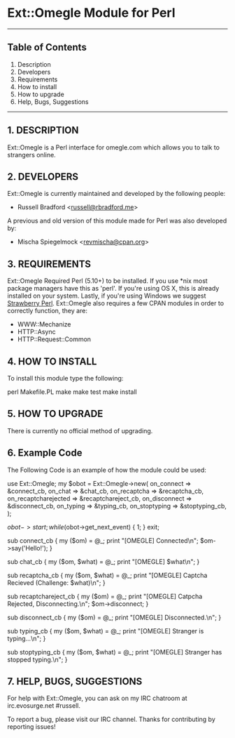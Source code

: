 Ext::Omegle Module for Perl
============================================================
------------------------------------------------------------

## Table of Contents
1.   Description
2.   Developers
3.   Requirements
4.   How to install
5.   How to upgrade
6.   Help, Bugs, Suggestions

------------------------------------------------------------
## 1. DESCRIPTION

Ext::Omegle is a Perl interface for omegle.com which allows you to talk to strangers online.

## 2. DEVELOPERS

Ext::Omegle is currently maintained and developed by the following people:

+ Russell Bradford &lt;russell@rbradford.me&gt;

A previous and old version of this module made for Perl was also developed by:

+ Mischa Spiegelmock &lt;revmischa@cpan.org&gt;

## 3. REQUIREMENTS
Ext::Omegle Required Perl (5.10+) to be installed. If you use *nix most package managers have this as 'perl'.
If you're using OS X, this is already installed on your system. Lastly, if you're using Windows we suggest [Strawberry Perl](http://strawberryperl.com/).
Ext::Omegle also requires a few CPAN modules in order to correctly function, they are:

+ WWW::Mechanize
+ HTTP::Async
+ HTTP::Request::Common

## 4. HOW TO INSTALL

To install this module type the following:

   perl Makefile.PL
   make
   make test
   make install

## 5. HOW TO UPGRADE

There is currently no official method of upgrading.

## 6. Example Code

The Following Code is an example of how the module could be used:

  use Ext::Omegle;
  my $obot = Ext::Omegle->new(
                             on_connect    => \&connect_cb,
                             on_chat       => \&chat_cb,
			     on_recaptcha  => \&recaptcha_cb,
			     on_recaptcharejected  => \&recaptchareject_cb,
                             on_disconnect => \&disconnect_cb,
		             on_typing => \&typing_cb,
			     on_stoptyping => \&stoptyping_cb,
                             );

  $obot->start;
  while ($obot->get_next_event) { 1; }
  exit;

  sub connect_cb {
    my ($om) = @_;
    print "[OMEGLE] Connected\n";
    $om->say('Hello!');
  }

  sub chat_cb {
    my ($om, $what) = @_;
    print "[OMEGLE] $what\n";
  }

  sub recaptcha_cb {
    my ($om, $what) = @_;
    print "[OMEGLE] Captcha Recieved (Challenge: $what)\n";
  }

  sub recaptchareject_cb {
    my ($om) = @_;
    print "[OMEGLE] Catpcha Rejected, Disconnecting.\n";
    $om->disconnect;
  }

  sub disconnect_cb {
    my ($om) = @_;
    print "[OMEGLE] Disconnected.\n";
  }

  sub typing_cb {
    my ($om, $what) = @_;
    print "[OMEGLE] Stranger is typing...\n";
  }

  sub stoptyping_cb {
    my ($om, $what) = @_;
    print "[OMEGLE] Stranger has stopped typing.\n";
  }

## 7. HELP, BUGS, SUGGESTIONS

For help with Ext::Omegle, you can ask on my IRC chatroom at irc.evosurge.net
&#35;russell.

To report a bug, please visit our IRC channel.
Thanks for contributing by reporting issues!


